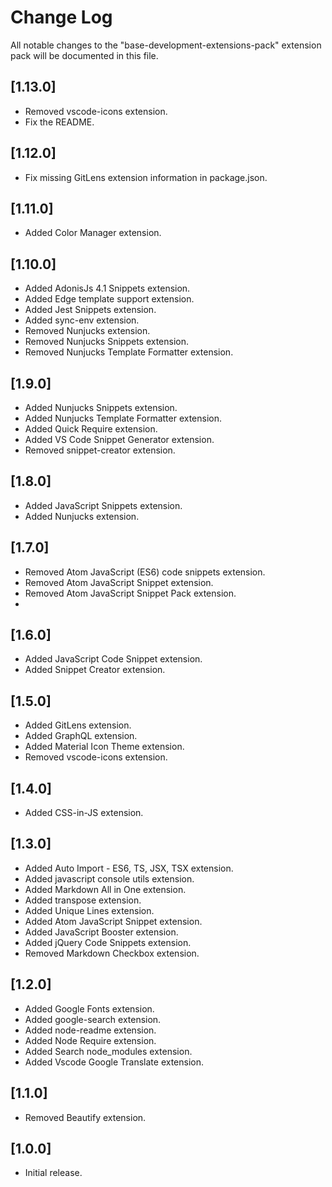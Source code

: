 # Change Log

All notable changes to the "base-development-extensions-pack" extension pack will be documented in this file.

## [1.13.0]

- Removed vscode-icons extension.
- Fix the README.

## [1.12.0]

- Fix missing GitLens extension information in package.json.

## [1.11.0]

- Added Color Manager extension.

## [1.10.0]

- Added AdonisJs 4.1 Snippets extension.
- Added Edge template support extension.
- Added Jest Snippets extension.
- Added sync-env extension.
- Removed Nunjucks extension.
- Removed Nunjucks Snippets extension.
- Removed Nunjucks Template Formatter extension.

## [1.9.0]

- Added Nunjucks Snippets extension.
- Added Nunjucks Template Formatter extension.
- Added Quick Require extension.
- Added VS Code Snippet Generator extension.
- Removed snippet-creator extension.

## [1.8.0]

- Added JavaScript Snippets extension.
- Added Nunjucks extension.

## [1.7.0]

- Removed Atom JavaScript (ES6) code snippets extension.
- Removed Atom JavaScript Snippet extension.
- Removed Atom JavaScript Snippet Pack extension.
-

## [1.6.0]

- Added JavaScript Code Snippet extension.
- Added Snippet Creator extension.

## [1.5.0]

- Added GitLens extension.
- Added GraphQL extension.
- Added Material Icon Theme extension.
- Removed vscode-icons extension.

## [1.4.0]

- Added CSS-in-JS extension.

## [1.3.0]

- Added Auto Import - ES6, TS, JSX, TSX extension.
- Added javascript console utils extension.
- Added Markdown All in One extension.
- Added transpose extension.
- Added Unique Lines extension.
- Added Atom JavaScript Snippet extension.
- Added JavaScript Booster extension.
- Added jQuery Code Snippets extension.
- Removed Markdown Checkbox extension.

## [1.2.0]

- Added Google Fonts extension.
- Added google-search extension.
- Added node-readme extension.
- Added Node Require extension.
- Added Search node_modules extension.
- Added Vscode Google Translate extension.

## [1.1.0]

- Removed Beautify extension.

## [1.0.0]

- Initial release.
